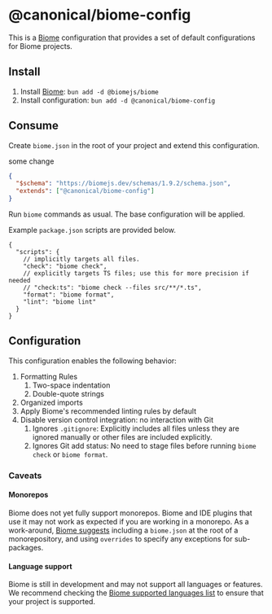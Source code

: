 # @canonical/biome-config

This is a [Biome](https://biomejs.dev/) configuration that provides 
a set of default configurations for Biome projects.

## Install

1. Install [Biome](https://biomejs.dev/): `bun add -d @biomejs/biome`
2. Install configuration: `bun add -d @canonical/biome-config`

## Consume

Create `biome.json` in the root of your project and extend this configuration.

some change

```json
{
  "$schema": "https://biomejs.dev/schemas/1.9.2/schema.json",
  "extends": ["@canonical/biome-config"]
}
```
Run `biome` commands as usual. The base configuration will be applied.

Example `package.json` scripts are provided below.

```jsonc
{
  "scripts": {
    // implicitly targets all files. 
    "check": "biome check",
    // explicitly targets TS files; use this for more precision if needed
    // "check:ts": "biome check --files src/**/*.ts",
    "format": "biome format",
    "lint": "biome lint"
  }
}
```

## Configuration

This configuration enables the following behavior:

1. Formatting Rules
   1. Two-space indentation
   2. Double-quote strings
2. Organized imports
3. Apply Biome's recommended linting rules by default
4. Disable version control integration: no interaction with Git
   1. Ignores `.gitignore`: Explicitly includes all files unless they are ignored manually or other files are included explicitly.
   2. Ignores Git add status: No need to stage files before running `biome check` or `biome format`.
   
### Caveats
#### Monorepos
Biome does not yet fully support monorepos. 
Biome and IDE plugins that use it may not work as expected if you are working in a monorepo.
As a work-around, [Biome suggests](https://biomejs.dev/guides/big-projects/#monorepos) including a `biome.json` at the 
root of a monorepository, and using `overrides` to specify any exceptions for sub-packages.

#### Language support
Biome is still in development and may not support all languages or features.
We recommend checking the [Biome supported languages list](https://biomejs.dev/internals/language-support/) 
to ensure that your project is supported.
